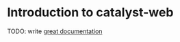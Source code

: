 # Introduction to catalyst-web

TODO: write [great documentation](http://jacobian.org/writing/great-documentation/what-to-write/)
